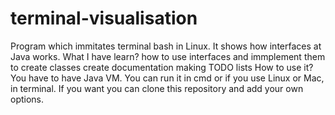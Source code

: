 # terminal-visualisation
Program which immitates terminal bash in Linux. It shows how interfaces at Java works.  What I have learn?  how to use interfaces and immplement them to create classes create documentation making TODO lists How to use it?  You have to have Java VM. You can run it in cmd or if you use Linux or Mac, in terminal. If you want you can clone this repository and add your own options.
